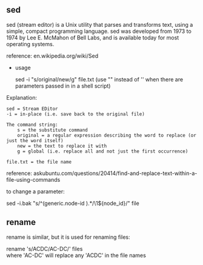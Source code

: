 sed
------------------

sed (stream editor) is a Unix utility that parses and transforms text, using a simple, compact programming language. sed was developed from 1973 to 1974 by Lee E. McMahon of Bell Labs, and is available today for most operating systems.

reference: en.wikipedia.org/wiki/Sed

- usage

    sed -i "s/original/new/g" file.txt
(use "" instead of '' when there are parameters passed in in a shell script)

Explanation:

    sed = Stream EDitor
    -i = in-place (i.e. save back to the original file)

    The command string:
        s = the substitute command
        original = a regular expression describing the word to replace (or just the word itself)
        new = the text to replace it with
        g = global (i.e. replace all and not just the first occurrence)

    file.txt = the file name

reference: askubuntu.com/questions/20414/find-and-replace-text-within-a-file-using-commands


to change a parameter:

sed -i.bak "s/^\(generic.node-id \).*/\1${node_id}/" file


rename
-------------------
rename is similar, but it is used for renaming files:

rename 's/ACDC/AC-DC/' files  
where 'AC-DC' will replace any 'ACDC' in the file names
